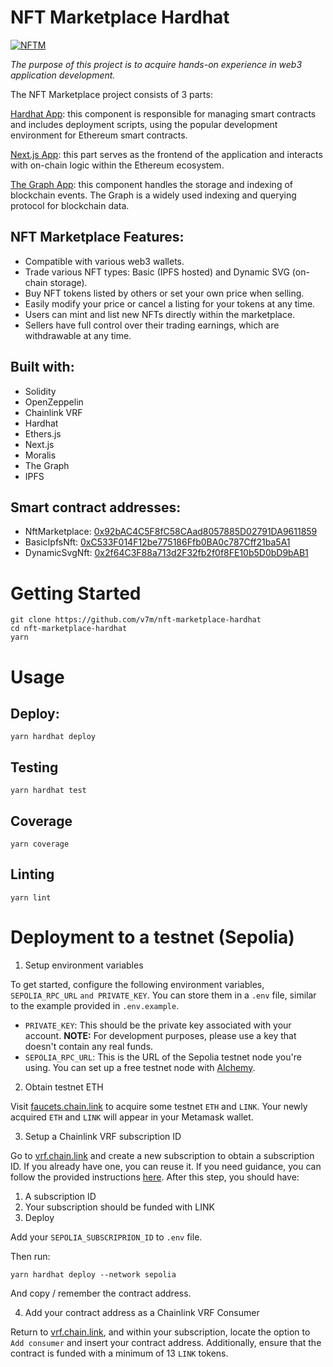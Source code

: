 # NFT Marketplace Hardhat

[![NFTM](https://circleci.com/gh/v7m/nft-marketplace-hardhat.svg?style=shield)](https://app.circleci.com/pipelines/github/v7m/nft-marketplace-hardhat)

*The purpose of this project is to acquire hands-on experience in web3 application development.*

The NFT Marketplace project consists of 3 parts:

[Hardhat App](https://github.com/v7m/nft-marketplace-hardhat): this component is responsible for managing smart contracts and includes deployment scripts, using the popular development environment for Ethereum smart contracts.

[Next.js App](https://github.com/v7m/nft-marketplace-nextjs): this part serves as the frontend of the application and interacts with on-chain logic within the Ethereum ecosystem.

[The Graph App](https://github.com/v7m/nft-marketplace-grap): this component handles the storage and indexing of blockchain events. The Graph is a widely used indexing and querying protocol for blockchain data.

## NFT Marketplace Features:

- Compatible with various web3 wallets.
- Trade various NFT types: Basic (IPFS hosted) and Dynamic SVG (on-chain storage).
- Buy NFT tokens listed by others or set your own price when selling.
- Easily modify your price or cancel a listing for your tokens at any time.
- Users can mint and list new NFTs directly within the marketplace.
- Sellers have full control over their trading earnings, which are withdrawable at any time.

## Built with:
- Solidity
- OpenZeppelin
- Chainlink VRF
- Hardhat
- Ethers.js
- Next.js
- Moralis
- The Graph
- IPFS

## Smart contract addresses:
- NftMarketplace: [0x92bAC4C5F8fC58CAad8057885D02791DA9611859](https://sepolia.etherscan.io/address/0x92bAC4C5F8fC58CAad8057885D02791DA9611859)
- BasicIpfsNft: [0xC533F014F12be775186Ffb0BA0c787Cff21ba5A1](https://sepolia.etherscan.io/address/0xC533F014F12be775186Ffb0BA0c787Cff21ba5A1)
- DynamicSvgNft: [0x2f64C3F88a713d2F32fb2f0f8FE10b5D0bD9bAB1](https://sepolia.etherscan.io/address/0x2f64C3F88a713d2F32fb2f0f8FE10b5D0bD9bAB1)

# Getting Started

```
git clone https://github.com/v7m/nft-marketplace-hardhat
cd nft-marketplace-hardhat
yarn
```

# Usage

## Deploy:

```
yarn hardhat deploy
```

## Testing

```
yarn hardhat test
```

## Coverage

```
yarn coverage
```

## Linting

```
yarn lint
```

# Deployment to a testnet (Sepolia)

1. Setup environment variables

To get started, configure the following environment variables, `SEPOLIA_RPC_URL` `and PRIVATE_KEY`. You can store them in a `.env` file, similar to the example provided in `.env.example`.

- `PRIVATE_KEY`: This should be the private key associated with your account. **NOTE:** For development purposes, please use a key that doesn't contain any real funds.
- `SEPOLIA_RPC_URL`: This is the URL of the Sepolia testnet node you're using. You can set up a free testnet node with [Alchemy](https://alchemy.com/?a=673c802981).

2. Obtain testnet ETH

Visit [faucets.chain.link](https://faucets.chain.link/) to acquire some testnet `ETH` and `LINK`. Your newly acquired `ETH` and `LINK` will appear in your Metamask wallet.

3. Setup a Chainlink VRF subscription ID

Go to [vrf.chain.link](https://vrf.chain.link/) and create a new subscription to obtain a subscription ID. If you already have one, you can reuse it. If you need guidance, you can follow the provided instructions [here](https://docs.chain.link/vrf/v2/subscription/examples/get-a-random-number). After this step, you should have:

1. A subscription ID
2. Your subscription should be funded with LINK
3. Deploy

Add your `SEPOLIA_SUBSCRIPRION_ID` to `.env` file.

Then run:
```
yarn hardhat deploy --network sepolia
```

And copy / remember the contract address.

4. Add your contract address as a Chainlink VRF Consumer

Return to [vrf.chain.link](https://vrf.chain.link), and within your subscription, locate the option to `Add consumer` and insert your contract address. Additionally, ensure that the contract is funded with a minimum of 13 `LINK` tokens.
